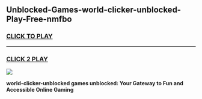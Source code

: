 
## Unblocked-Games-world-clicker-unblocked-Play-Free-nmfbo
<h3>
<a href="https://premium76.site?title=world-clicker-unblocked&ref=10A">CLICK TO PLAY</a></h3>
<hr>

<h3>
<a href="https://premium76.site?title=world-clicker-unblocked&ref=10A">CLICK 2 PLAY</a>
  
</h3>

<a href="https://premium76.site?title=world-clicker-unblocked&ref=10A"><img src="https://clearcache.store/games.png"></a>


**world-clicker-unblocked games unblocked: Your Gateway to Fun and Accessible Online Gaming**
